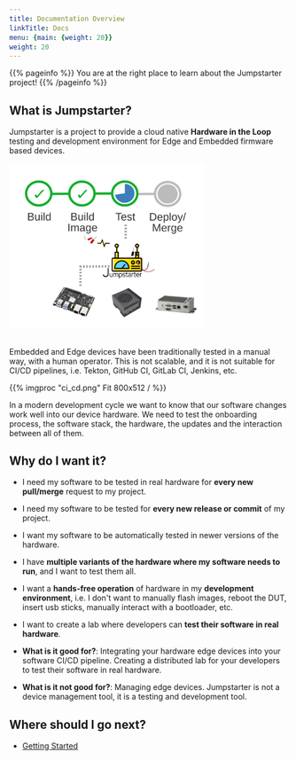 ```yaml
---
title: Documentation Overview
linkTitle: Docs
menu: {main: {weight: 20}}
weight: 20
---
```


{{% pageinfo %}}
You are at the right place to learn about the Jumpstarter project!
{{% /pageinfo %}}

## What is Jumpstarter?

Jumpstarter is a project to provide a cloud native **Hardware in the Loop** testing and development
environment for Edge and Embedded firmware based devices.
<div style="text-align:center; width:70%">
<img style="width:30em" src="pipeline.svg"/>
<br/>
<br/>
</div>

Embedded and Edge devices have been traditionally tested in a manual way, with a human operator. This is not scalable, and it is not suitable for CI/CD pipelines,
i.e. Tekton, GitHub CI, GitLab CI, Jenkins, etc.

{{% imgproc "ci_cd.png" Fit 800x512 / %}}

In a modern development cycle we want to know that our software changes work well into our device hardware. We need to test the onboarding process, the software stack, the hardware, the updates and the interaction between all of them.

## Why do I want it?

* I need my software to be tested in real hardware for **every new pull/merge** request to my project.
* I need my software to be tested for **every new release or commit** of my project.
* I want my software to be automatically tested in newer versions of the hardware.
* I have **multiple variants of the hardware where my software needs to run**, and I want to test them all.
* I want a **hands-free operation** of hardware in my **development environment**, i.e. I don't want to manually flash images, reboot the DUT, insert usb sticks,
  manually interact with a bootloader, etc.
* I want to create a lab where developers can **test their software in real hardware**.

* **What is it good for?**: Integrating your hardware edge devices into your software CI/CD pipeline. Creating a distributed lab for your developers to test their software in real hardware.

* **What is it not good for?**: Managing edge devices. Jumpstarter is not a device management tool, it is a testing and development tool.

## Where should I go next?

* [Getting Started](/docs/Getting%20started/)

